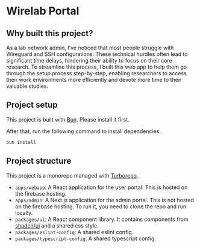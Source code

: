 # Wirelab Portal

## Why built this project?

As a lab network admin, I've noticed that most people struggle with Wireguard and SSH configurations. These technical hurdles often lead to significant time delays, hindering their ability to focus on their core research. To streamline this process, I built this web app to help them go through the setup process step-by-step, enabling researchers to access their work environments more efficiently and devote more time to their valuable studies.

## Project setup

This project is built with [Bun](https://bun.sh/). Please install it first.

After that, run the following command to install dependencies:

```sh
bun install
```

## Project structure

This project is a monorepo managed with [Turborepo](https://turborepo.org/).

- `apps/webapp`: A React application for the user portal. This is hosted on the firebase hosting.
- `apps/admin`: A Next.js application for the admin portal. This is not hosted on the firebase hosting. To run it, you need to clone the repo and run locally.
- `packages/ui`: A React component library. It contains components from [shadcn/ui](https://github.com/shadcn/ui) and a shared css style.
- `packages/eslint-config`: A shared eslint config.
- `packages/typescript-config`: A shared typescript config.
